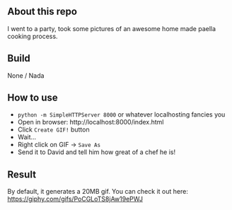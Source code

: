 ## About this repo
I went to a party, took some pictures of an awesome home made paella cooking process.

## Build
None / Nada

## How to use
- `python -m SimpleHTTPServer 8000` or whatever localhosting fancies you
- Open in browser: http://localhost:8000/index.html
- Click `Create GIF!` button
- Wait...
- Right click on GIF -> `Save As`
- Send it to David and tell him how great of a chef he is!

## Result
By default, it generates a 20MB gif. You can check it out here: https://giphy.com/gifs/PoCGLoTS8jAw19ePWJ